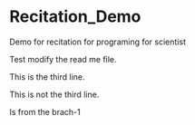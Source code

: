 # Recitation_Demo
 Demo for recitation for programing for scientist 

 Test modify the read me file.

 This is the third line.

 This is not the third line.

 Is from the brach-1